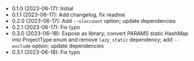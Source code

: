* 0.1.0 (2023-06-17): Initial
* 0.1.1 (2023-06-17): Add changelog, fix readme
* 0.2.0 (2023-06-17): Add `--sloccount` option; update dependencies
* 0.2.1 (2023-06-17): Fix typo
* 0.3.0 (2023-06-18): Expose as library; convert PARAMS static HashMap into
  ProjectType enum and remove `lazy_static` dependency; add `--exclude` option;
  update dependencies
* 0.3.1 (2023-06-18): Fix typo
